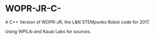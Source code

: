 # WOPR-JR-C-
A C++ Version of WOPR-JR, the L&N STEMpunks Robot code for 2017.

Using WPILib and Kauai Labs for sources.
